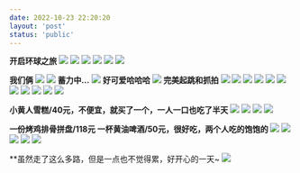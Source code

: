 ```yaml
---
date: 2022-10-23 22:20:20
layout: 'post'
status: 'public'
---
```


<audio src="https://inz.oss-cn-beijing.aliyuncs.com/Audios/128kbit/%E6%99%B4%28Final%20Version%29%20-%20%E7%81%B0%E6%BE%88.mp3" autoplay></audio>

**开启环球之旅**
![](https://inz.oss-cn-beijing.aliyuncs.com/Images/Universal/20221023_092403.jpg)
![](https://inz.oss-cn-beijing.aliyuncs.com/Images/Universal/20221023_092746.jpg)
![](https://inz.oss-cn-beijing.aliyuncs.com/Images/Universal/20221023_092833.jpg)
![](https://inz.oss-cn-beijing.aliyuncs.com/Images/Universal/20221023_115934.jpg)
![](https://inz.oss-cn-beijing.aliyuncs.com/Images/Universal/20221023_101402.jpg)
![](https://inz.oss-cn-beijing.aliyuncs.com/Images/Universal/20221023_112222.jpg)

**我们俩**
![](https://inz.oss-cn-beijing.aliyuncs.com/Images/Universal/20221023_120248.jpg)
![](https://inz.oss-cn-beijing.aliyuncs.com/Images/Universal/20221023_132614.jpg)
**蓄力中...**
![](https://inz.oss-cn-beijing.aliyuncs.com/Images/Universal/20221023_132725.jpg)
**好可爱哈哈哈**
![](https://inz.oss-cn-beijing.aliyuncs.com/Images/Universal/20221023_132726.jpg)
**完美起跳和抓拍**
![](https://inz.oss-cn-beijing.aliyuncs.com/Images/Universal/20221023_132727.jpg)
![](https://inz.oss-cn-beijing.aliyuncs.com/Images/Universal/20221023_120703.jpg)
![](https://inz.oss-cn-beijing.aliyuncs.com/Images/Universal/20221023_132923.jpg)
![](https://inz.oss-cn-beijing.aliyuncs.com/Images/Universal/20221023_133102.jpg)
![](https://inz.oss-cn-beijing.aliyuncs.com/Images/Universal/20221023_121058.jpg)
![](https://inz.oss-cn-beijing.aliyuncs.com/Images/Universal/20221023_121139.jpg)
![](https://inz.oss-cn-beijing.aliyuncs.com/Images/Universal/20221023_121145.jpg)
![](https://inz.oss-cn-beijing.aliyuncs.com/Images/Universal/20221023_121003.jpg)
![](https://inz.oss-cn-beijing.aliyuncs.com/Images/Universal/20221023_132201.jpg)
![](https://inz.oss-cn-beijing.aliyuncs.com/Images/Universal/20221023_133641.jpg)
![](https://inz.oss-cn-beijing.aliyuncs.com/Images/Universal/20221023_133651.jpg)

**小黄人雪糕/40元，不便宜，就买了一个，一人一口也吃了半天**
![](https://inz.oss-cn-beijing.aliyuncs.com/Images/Universal/20221023_145930.jpg)
![](https://inz.oss-cn-beijing.aliyuncs.com/Images/Universal/20221023_123807.jpg)
![](https://inz.oss-cn-beijing.aliyuncs.com/Images/Universal/20221023_153538.jpg)
![](https://inz.oss-cn-beijing.aliyuncs.com/Images/Universal/20221023_102654.jpg)

**一份烤鸡排骨拼盘/118元  一杯黄油啤酒/50元，很好吃，两个人吃的饱饱的**
![](https://inz.oss-cn-beijing.aliyuncs.com/Images/Universal/20221023_170503.jpg)
![](https://inz.oss-cn-beijing.aliyuncs.com/Images/Universal/20221023_175229.jpg)
![](https://inz.oss-cn-beijing.aliyuncs.com/Images/Universal/20221023_180630.jpg)
![](https://inz.oss-cn-beijing.aliyuncs.com/Images/Universal/20221023_192652.jpg)
![](https://inz.oss-cn-beijing.aliyuncs.com/Images/Universal/20221023_194035.jpg)

**虽然走了这么多路，但是一点也不觉得累，好开心的一天~
![](https://inz.oss-cn-beijing.aliyuncs.com/Images/Universal/1666536382489.jpg)